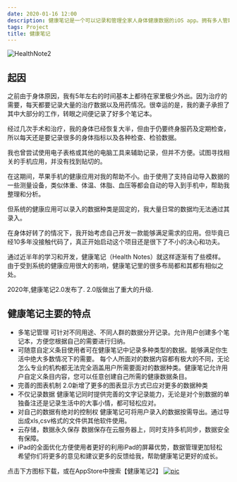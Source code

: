 ```yaml
---
date: 2020-01-16 12:00
description: 健康笔记是一个可以记录和管理全家人身体健康数据的iOS app。拥有多人管理、图表分析、多种数据类型、隐私保护、云存储等特性。
tags: Project
title: 健康笔记
---
```


![HealthNote2](https://cdn.fatbobman.com/healthnote2-demo1.jpg)

## 起因 ##

之前由于身体原因，我有5年左右的时间基本上都待在家里极少外出。因为治疗的需要，每天都要记录大量的治疗数据以及用药情况。很幸运的是，我的妻子承担了其中大部分的工作，转眼之间便记录了好多个笔记本。

经过几次手术和治疗，我的身体已经恢复大半，但由于仍要终身服药及定期检查，所以每天还是要记录很多的身体指标以及各种检查、检验数据。

我也曾尝试使用电子表格或其他的电脑工具来辅助记录，但并不方便。试图寻找相关的手机应用，并没有找到贴切的。

在这期间，苹果手机的健康应用对我的帮助不小。由于使用了支持自动导入数据的一些测量设备，类似体重、体温、体脂、血压等都会自动的导入到手机中，帮助我整理和分析。

但系统的健康应用可以录入的数据种类是固定的，我大量日常的数据均无法通过其录入。

在身体好转了的情况下，我开始考虑自己开发一款能够满足需求的应用。但毕竟已经10多年没接触代码了，真正开始启动这个项目还是很下了不小的决心和功夫。

通过近半年的学习和开发，健康笔记（Health Notes）就这样逐渐有了些模样。由于受到系统的健康应用很大的影响，健康笔记里的很多布局都和其都有相似之处。

2020年,健康笔记2.0发布了. 2.0版做出了重大的升级.

## 健康笔记主要的特点 ##

* 多笔记管理
  可针对不同用途、不同人群的数据分开记录。允许用户创建多个笔记本，方便您根据自己的需要进行归纳。
* 可随意自定义条目使用者可在健康笔记中记录多种类型的数据。能够满足你生活中绝大多数情况下的需要。
  每个人所面对的数据内容都有极大的不同，无论怎么专业的机构都无法完全涵盖用户所需要面对的数据种类。健康笔记允许用户自定义条目内容，您可以任意创建自己所需的健康数据条目。
* 完善的图表机制
  2.0新增了更多的图表显示方式已应对更多的数据种类
* 不仅记录数据
  健康笔记同时提供完善的文字记录能力，无论是对个别数据的单独备注还是记录生活中的大事小情，都可轻松应对。
* 对自己的数据有绝对的控制权
  健康笔记可将用户录入的数据按需导出。通过导出成xls,csv格式的文件供其他软件使用。
* 云存储，数据永久保存
  数据保存在云服务器上，同时支持多机同步，数据安全有保障。
* iPad的全面优化方便使用者更好的利用iPad的屏幕优势，数据管理更加轻松
  希望你们将更多的意见和建议更多的反馈给我，帮助健康笔记更好的成长。

点击下方图标下载，或在AppStore中搜索【健康笔记2】
[![pic](/images/appStoreIcon.png)](https://apps.apple.com/cn/app/health-notes-2/id1534513553)
